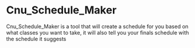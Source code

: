 # Cnu_Schedule_Maker
Cnu_Schedule_Maker is a tool that will create a schedule for you based on what classes you want to take, it will also tell you your finals schedule with the schedule it suggests
